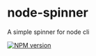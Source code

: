 node-spinner
============

A simple spinner for node cli

[![NPM version](https://badge.fury.io/js/cli-spinner.png)](http://badge.fury.io/js/cli-spinner)
